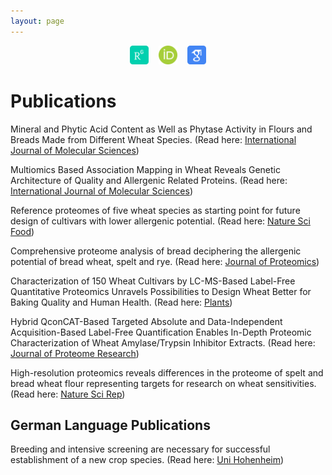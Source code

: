 ```yaml
---
layout: page
---
```


<div align="center">
<a href="https://www.researchgate.net/profile/Muhammad_Afzal118" target="_blank"><img src="/assets/img/researchgate_icon_130843.png" title="Research Gate" alt="Research Gate" height="30"></a> &nbsp;&nbsp; 
<a href="https://orcid.org/0000-0002-1020-4133" target="_blank"><img src="/assets/img/orcid_icon_130865.png" title="ORCID" alt="ORCID" height="30"></a> &nbsp;&nbsp; 
<a href="https://scholar.google.com/citations?user=LiKNUFkAAAAJ&hl=en" target="_blank"><img src="/assets/img/google_scholar_icon_130918.png" title="Google Scholar" alt="Google Scholar" height="30"></a> 
</div>

# Publications

Mineral and Phytic Acid Content as Well as Phytase Activity in Flours and Breads Made from Different Wheat Species.
(Read here: [International Journal of Molecular Sciences](https://www.mdpi.com/1422-0067/24/3/2770))

Multiomics Based Association Mapping in Wheat Reveals Genetic Architecture of Quality and Allergenic Related Proteins.
(Read here: [International Journal of Molecular Sciences](https://doi.org/10.3390/ijms24021485))

Reference proteomes of five wheat species as starting point for future design of cultivars with lower allergenic potential.
(Read here: [Nature Sci Food](https://www.nature.com/articles/s41538-023-00188-0))

Comprehensive proteome analysis of bread deciphering the allergenic potential of bread wheat, spelt and rye.
(Read here: [Journal of Proteomics](https://doi.org/10.1016/j.jprot.2021.104318))

Characterization of 150 Wheat Cultivars by LC-MS-Based Label-Free Quantitative Proteomics Unravels Possibilities to Design Wheat Better for Baking Quality and Human Health.
(Read here: [Plants](https://doi.org/10.3390/plants10030424))

Hybrid QconCAT-Based Targeted Absolute and Data-Independent Acquisition-Based Label-Free Quantification Enables In-Depth Proteomic Characterization of Wheat Amylase/Trypsin Inhibitor Extracts.
(Read here: [Journal of Proteome Research](https://doi.org/10.1021/acs.jproteome.0c00752))

High-resolution proteomics reveals differences in the proteome of spelt and bread wheat flour representing targets for research on wheat sensitivities.
(Read here: [Nature Sci Rep](https://doi.org/10.1038/s41598-020-71712-5))

## German Language Publications

Breeding and intensive screening are necessary for successful establishment of a new crop species.
(Read here: [Uni Hohenheim](https://weizen.uni-hohenheim.de/fileadmin/einrichtungen/lsa-weizen/Bilder/Longin/Emmer_MLR_Agro.pdf))
